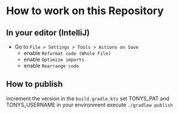 # How to work on this Repository

## In your editor (IntelliJ)

- Go to `File > Settings > Tools > Actions on Save`
    - enable `Reformat code (Whole File)`
    - enable `Optimize imports`
    - enable `Rearrange code`

## How to publish
increment the version in the `build.gradle.kts`
set TONYS_PAT and TONYS_USERNAME in your environment
execute `./gradlew publish`